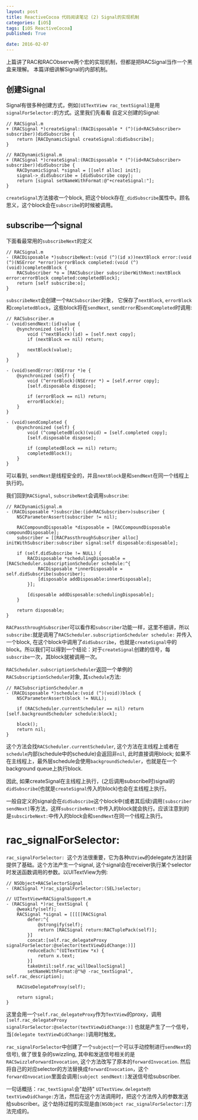 ```yaml
---
layout: post
title: ReactiveCocoa 代码阅读笔记 (2) Signal的实现机制
categories: [iOS]
tags: [iOS ReactiveCocoa]
published: True

date: 2016-02-07
---
```


上篇讲了RAC和RACObserve两个宏的实现机制，但都是把RACSignal当作一个黑盒来理解。
本篇详细讲解Signal的内部机制。

## 创建Signal

Signal有很多种创建方式，例如`[UITextView rac_textSignal]`是用`signalForSelector:`的方式。这里我们先看看
自定义创建的Signal:

```objc
// RACSignal.m
+ (RACSignal *)createSignal:(RACDisposable * (^)(id<RACSubscriber> subscriber))didSubscribe {
	return [RACDynamicSignal createSignal:didSubscribe];
}

// RACDynamicSignal.m
+ (RACSignal *)createSignal:(RACDisposable * (^)(id<RACSubscriber> subscriber))didSubscribe {
	RACDynamicSignal *signal = [[self alloc] init];
	signal->_didSubscribe = [didSubscribe copy];
	return [signal setNameWithFormat:@"+createSignal:"];
}
```

`createSignal`方法接收一个block, 把这个block存在`_didSubscribe`属性中。顾名思义，这个block会在`subscribe`的时候被调用。

## subscribe一个signal
下面看最常用的`subscribeNext`的定义

```objc
// RACSignal.m
- (RACDisposable *)subscribeNext:(void (^)(id x))nextBlock error:(void (^)(NSError *error))errorBlock completed:(void (^)(void))completedBlock {
	RACSubscriber *o = [RACSubscriber subscriberWithNext:nextBlock error:errorBlock completed:completedBlock];
	return [self subscribe:o];
}
```

`subscribeNext`会创建一个`RACSubscriber`对象， 它保存了`nextBlock`, `errorBlock`和`completedBlock`，这些block将在`sendNext`, `sendError`和`sendCompleted`时调用:

```objc
// RACSubscriber.m
- (void)sendNext:(id)value {
	@synchronized (self) {
		void (^nextBlock)(id) = [self.next copy];
		if (nextBlock == nil) return;

		nextBlock(value);
	}
}

- (void)sendError:(NSError *)e {
	@synchronized (self) {
		void (^errorBlock)(NSError *) = [self.error copy];
		[self.disposable dispose];

		if (errorBlock == nil) return;
		errorBlock(e);
	}
}

- (void)sendCompleted {
	@synchronized (self) {
		void (^completedBlock)(void) = [self.completed copy];
		[self.disposable dispose];

		if (completedBlock == nil) return;
		completedBlock();
	}
}
```

可以看到, `sendNext`是线程安全的，并且`nextBlock`是和`sendNext`在同一个线程上执行的。

我们回到`RACSignal`, `subscribeNext`会调用`subscribe`:

```objc
// RACDynamicSignal.m
- (RACDisposable *)subscribe:(id<RACSubscriber>)subscriber {
	NSCParameterAssert(subscriber != nil);

	RACCompoundDisposable *disposable = [RACCompoundDisposable compoundDisposable];
	subscriber = [[RACPassthroughSubscriber alloc] initWithSubscriber:subscriber signal:self disposable:disposable];

	if (self.didSubscribe != NULL) {
		RACDisposable *schedulingDisposable = [RACScheduler.subscriptionScheduler schedule:^{
			RACDisposable *innerDisposable = self.didSubscribe(subscriber);
			[disposable addDisposable:innerDisposable];
		}];

		[disposable addDisposable:schedulingDisposable];
	}
	
	return disposable;
}
```

`RACPassthroughSubscriber`可以看作和`subscriber`功能一样，这里不细讲，所以`subscribe:`就是调用了`RACScheduler.subscriptionScheduler schedule:` 并传入一个block, 在这个block中调用了`didSubscribe`，也就是`createSignal`中的block。所以我们可以得到一个结论：对于`createSignal`创建的信号，每`subscribe`一次，其block就被调用一次。

`RACScheduler.subscriptionScheduler`返回一个单例的`RACSubscriptionScheduler`对象, 其`schedule`方法:

```objc
// RACSubscriptionScheduler.m
- (RACDisposable *)schedule:(void (^)(void))block {
	NSCParameterAssert(block != NULL);

	if (RACScheduler.currentScheduler == nil) return [self.backgroundScheduler schedule:block];

	block();
	return nil;
}
```

这个方法会找`RACScheduler.currentScheduler`, 这个方法在主线程上或者在`schedule`内部(schedule中的schedule)会返回非`nil`, 此时直接调用block; 如果不在主线程上，最外层schedule会使用`backgroundScheduler`，也就是在一个background queue上执行block.

 因此, 如果createSignal在主线程上执行，(之后调用subscribe时)signal的`didSubscribe`(也就是`createSignal`传入的block)也会在主线程上执行。

一般自定义的signal会在`didSubscribe`这个block中(或者其后续)调用`[subscriber sendNext]`等方法，这样`subscribeNext:`中传入的block就会执行。应该注意到的是`subscirbeNext:`中传入的block会和`sendNext`在同一个线程上执行。

# rac_signalForSelector:
`rac_signalForSelector: `这个方法很重要，它为各种`UIView`的delegate方法封装提供了基础。这个方法产生一个signal, 这个signal会在receiver执行某个selector时发送函数调用的参数。以UITextView为例:

```objc
// NSObject+RACSelectorSignal
- (RACSignal *)rac_signalForSelector:(SEL)selector;

// UITextView+RACSignalSupport.m
- (RACSignal *)rac_textSignal {
	@weakify(self);
	RACSignal *signal = [[[[[RACSignal
		defer:^{
			@strongify(self);
			return [RACSignal return:RACTuplePack(self)];
		}]
		concat:[self.rac_delegateProxy signalForSelector:@selector(textViewDidChange:)]]
		reduceEach:^(UITextView *x) {
			return x.text;
		}]
		takeUntil:self.rac_willDeallocSignal]
		setNameWithFormat:@"%@ -rac_textSignal", self.rac_description];

	RACUseDelegateProxy(self);

	return signal;
}
```

这里会用一个`self.rac_delegateProxy`作为`TextView`的proxy，调用`[self.rac_delegateProxy signalForSelector:@selector(textViewDidChange:)]` 也就是产生了一个信号， 当`[delegate textViewDidChange:]`调用时触发。

`rac_signalForSelector`中创建了一个`subject`(一个可以手动控制进行`sendNext`的信号), 做了很复杂的swizzling, 其中和发送信号相关的是`RACSwizzleForwardInvocation`, 这个方法改写了原本的`forwardInvocation`. 然后将自己的对应selector的方法替换成`forwardInvocation`，这个`forwardInvocation`里面会调用`[subject sendNext:]`发送信号给subscriber.

一句话概括：`rac_textSignal`会"劫持" `UITextView.delegate的textViewDidChange:`方法，然后在这个方法调用时，把这个方法传入的参数发送给subscriber。这个劫持过程的实现是由`[NSObject rac_signalForSelector:]`方法完成的。
